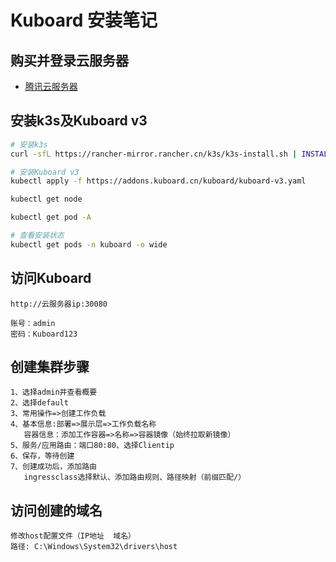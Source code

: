 # Kuboard 安装笔记

## 购买并登录云服务器

* [腾讯云服务器](https://cloud.tencent.com/product/cvm)

## 安装k3s及Kuboard v3

```sh
# 安装k3s
curl -sfL https://rancher-mirror.rancher.cn/k3s/k3s-install.sh | INSTALL_K3S_MIRROR=cn sh -

# 安装Kuboard v3
kubectl apply -f https://addons.kuboard.cn/kuboard/kuboard-v3.yaml

kubectl get node

kubectl get pod -A

# 查看安装状态
kubectl get pods -n kuboard -o wide
```

## 访问Kuboard

```
http://云服务器ip:30080

账号：admin
密码：Kuboard123
```

## 创建集群步骤

```
1、选择admin并查看概要
2、选择default
3、常用操作=>创建工作负载
4、基本信息:部署=>展示层=>工作负载名称
   容器信息：添加工作容器=>名称=>容器镜像（始终拉取新镜像）
5、服务/应用路由：端口80:80、选择Clientip
6、保存，等待创建
7、创建成功后，添加路由
   ingressclass选择默认、添加路由规则、路径映射（前缀匹配/）
```

## 访问创建的域名
```
修改host配置文件（IP地址  域名）
路径: C:\Windows\System32\drivers\host
```
